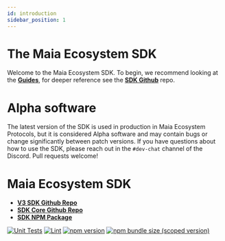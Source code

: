 ```yaml
---
id: introduction
sidebar_position: 1
---
```


# The Maia Ecosystem SDK

Welcome to the Maia Ecosystem SDK. To begin, we recommend looking at the [**Guides**](./guides/01-quick-start.md), for deeper reference see the [**SDK Github**](https://github.com/Maia-DAO/maia-ecosystem-sdk) repo.

# Alpha software

The latest version of the SDK is used in production in Maia Ecosystem Protocols,
but it is considered Alpha software and may contain bugs or change significantly between patch versions.
If you have questions about how to use the SDK, please reach out in the `#dev-chat` channel of the Discord.
Pull requests welcome!

# Maia Ecosystem SDK

- [**V3 SDK Github Repo**](https://github.com/Maia-DAO/maia-ecosystem-sdk)
- [**SDK Core Github Repo**](https://github.com/Maia-DAO/maia-ecosystem-core)
- [**SDK NPM Package**](https://www.npmjs.com/Maia-dAO/@maia/ecosystem-sdk)

[![Unit Tests](https://github.com/Maia-DAO/maia-ecosystem-sdk/workflows/Unit%20Tests/badge.svg)](https://github.com/Maia-DAO/maia-ecosystem-sdk/actions?query=workflow%3A%22Unit+Tests%22)
[![Lint](https://github.com/Maia-DAO/maia-ecosystem-sdk/workflows/Lint/badge.svg)](https://github.com/Maia-DAO/maia-ecosystem-sdk/actions?query=workflow%3ALint)
[![npm version](https://img.shields.io/npm/v/@maia/ecosystem-sdk/latest.svg)](https://www.npmjs.com/package/@maia/ecosystem-sdk/v/latest)
[![npm bundle size (scoped version)](https://img.shields.io/bundlephobia/minzip/@maia/ecosystem-sdk/latest.svg)](https://bundlephobia.com/result?p=@maia/ecosystem-sdk@latest)
